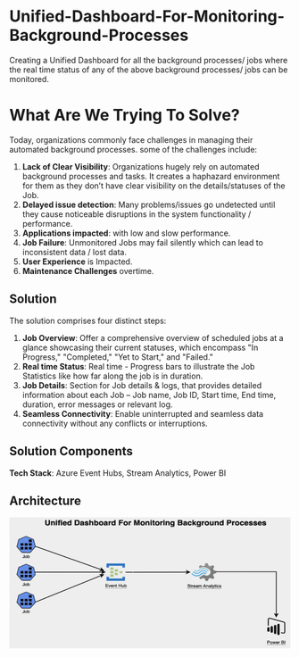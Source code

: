# Unified-Dashboard-For-Monitoring-Background-Processes

Creating a Unified Dashboard for all the background processes/ jobs where the real time status of any of the above background processes/ jobs can be monitored.

# What Are We Trying To Solve?

Today, organizations commonly face challenges in managing their automated background processes. some of the challenges include:

1. **Lack of Clear Visibility**: Organizations hugely rely on automated background processes and tasks. It creates a haphazard environment for them as they don’t have clear visibility on the details/statuses of the Job.
2. **Delayed issue detection**: Many problems/issues go undetected until they cause noticeable disruptions in the system functionality / performance.
3. **Applications impacted**: with low and slow performance.
4. **Job Failure**: Unmonitored Jobs may fail silently which can lead to inconsistent data / lost data.
5. **User Experience** is Impacted. 
6. **Maintenance Challenges** overtime. 

## Solution 

The solution comprises four distinct steps:
1. **Job Overview**: Offer a comprehensive overview of scheduled jobs at a glance showcasing their current statuses, which encompass "In Progress," "Completed," "Yet to Start," and "Failed."
2. **Real time Status**: Real time - Progress bars to illustrate the Job Statistics like how far along the job is in duration.
3. **Job Details**: Section for Job details & logs, that provides detailed information about each Job – Job name, Job ID, Start time, End time, duration, error messages or relevant log.
4. **Seamless Connectivity**: Enable uninterrupted and seamless data connectivity without any conflicts or interruptions.

## Solution Components
 
 **Tech Stack**: Azure Event Hubs, Stream Analytics, Power BI

## Architecture

![Unified-Dashboard-For-Monitoring-Background-Processes](images/Architecture-System-Design.PNG)
